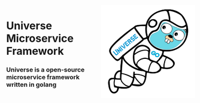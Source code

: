 <img align="right" src="/public/logo/Universe3.png" alt="Universe Logo" width="250"/>

# Universe Microservice Framework

### **Universe** is a open-source microservice framework written in golang






